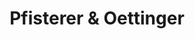 ---
title: "Pfisterer & Oettinger"
url: /schwaebisch-hall/pfisterer-und-oettinger/
shop: Bäckerei
---
